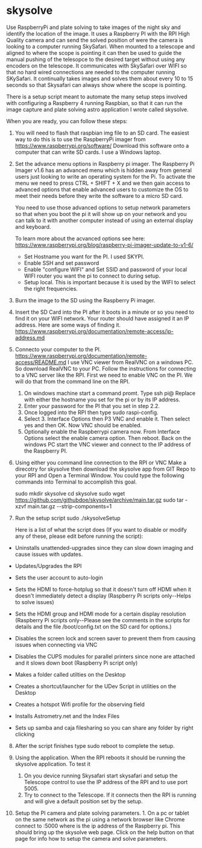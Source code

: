 # skysolve
Use RaspberryPi and plate solving to take images of the night sky and identify the location of the image.
 It uses a Raspberry PI with the RPI High Quality camera and can send the solved position of were the camera is looking to a computer running SkySafari.  When mounted to a telescope and aligned to where the scope is pointing it can then be used to guide the manual pushing of the telesopce to the desired target without using any encoders on the telescope.  It communicates with SkySafari over WIFI so that no hard wired connections are needed to the computer running SKySafari.  It continually takes images and solves them about every 10 to 15 seconds so that Skysafari can always show where the scope is pointing.


There is a setup script meant to automate the many setup steps involved with configuring a Raspberry 4 running Raspbian,
so that it can run the image capture and plate solving astro application I wrote called skysolve. 

When you are ready, you can follow these steps:


1.  You will need to flash that raspbian img file to an SD card.  The easiest way to do this is to use the RaspberryPi imager
      from https://www.raspberrypi.org/software/   Download this software onto a computer that can write SD cards.  I use a Windows laptop.

1. Set the advance menu options in Raspberry pi imager.
      The Raspberry Pi Imager v1.6 has an advanced menu which is hidden away from general users just looking to write an operating system for the Pi. To activate the menu we need to press CTRL + SHIFT + X and we then gain access to advanced options that enable advanced users to customize the OS to meet their needs before they write the software to a micro SD card. 

     You need to use those advanced options to setup network parameters so that when you boot the pi it will show up on your network and you can talk to it with another computer instead of using an external display and keyboard.

     To learn more about the acvanced options see here: https://www.raspberrypi.org/blog/raspberry-pi-imager-update-to-v1-6/

     * Set Hostname you want for the PI.   I used SKYPI.
     * Enable SSH and set password
     * Enable "configure WIFI" and Set SSID and password of your local WIFI router you want the pi to connect to during setup.
     * Setup local.  This is important because it is used by the WIFI to select the right frequencies.
     

3.  Burn the image to the SD using the Raspberry Pi imager.

  
4.  Insert the SD Card into the PI after it boots in a minute or so you need to find it on your WIFI network. Your router should have assigned it an
     IP address.  Here are some ways of finding it.  https://www.raspberrypi.org/documentation/remote-access/ip-address.md

5. Connecto your computer to the PI. https://www.raspberrypi.org/documentation/remote-access/README.md
  I use VNC viewer from RealVNC on a windows PC.  So download RealVNC to your PC.  Follow the instructions for connecting to a VNC server like the RPI.
  First we need to enable VNC on the PI.   We will do that from the command line on the RPI.  
  	1. On windows machine start a command promt.  Type ssh pi@<PI IP address>  Replace <PI IP address> with either the hostname you set for the pi or by its IP address.
  	1. Enter your password for the PI that you set in step 2.2.
  	1. Once logged into the RPI then type sudo raspi-config.
  	1. Select 3. Interface Options then P3 VNC and enable it.  Then select yes and then OK.  Now VNC should be enabled.
	1. Optionally enable the Raspberrypi camera now.  From Interface Options select the enable camera option.  Then reboot.
  Back on the windows PC start the VNC viewer and connect to the IP address of the Raspberry PI.
  



6. Using either you command line connection to the RPI or VNC  Make a direcotry for skysolve then download the skysolve app from GIT Repo to your RPI and Open a Terminal Window.  You could type the following commands into Terminal to accomplish this goal.

	sudo mkdir skysolve
        cd skysolve
        sudo wget https://github.com/githubdoe/skysolve/archive/main.tar.gz
        sudo tar -xzvf main.tar.gz --strip-components=1
	
	
7.  Run the setup script 
    sudo ./skysolveSetup
	
    Here is a list of what the script does (If you want to disable or modify any of these, please edit before running the script):



- Uninstalls unattended-upgrades since they can slow down imaging and cause issues with updates.

- Updates/Upgrades the RPI

- Sets the user account to auto-login

- Sets the HDMI to force-hotplug so that it doesn't turn off HDMI when it doesn't immediately detect a display (Raspberry Pi scripts only--Helps to solve issues)

- Sets the HDMI group and HDMI mode for a certain display resolution (Raspberry Pi scripts only--Please see the comments in the scripts for details and the file /boot/config.txt on the SD card for options.)

- Disables the screen lock and screen saver to prevent them from causing issues when connecting via VNC

- Disables the CUPS modules for parallel printers since none are attached and it slows down boot (Raspberry Pi script only)








- Makes a folder called utilties on the Desktop

- Creates a shortcut/launcher for the UDev Script in utilities on the Desktop


- Creates a hotspot Wifi profile for the observing field


- Installs Astrometry.net and the Index Files

- Sets up samba and caja filesharing so you can share any folder by right clicking




8.  After the script finishes type sudo reboot to complete the setup.
9. Using the application.  When the RPI reboots it should be running the skysolve application.  To test it
   1. On you device running Skysafari start skysafari and setup the Telescope control to use the IP address of the RPI and to use port 5005.
   2. Try to connect to the Telescope.   If it connects then the RPI is running and will give a default position set by the setup.

10.  Setup the PI camera and plate solving parameters.
    1. On a pc or tablet on the same network as the pi using a network browser like Chrome connect to <RPI IP>:5000  where <RPI IP> is the ip address of the Raspberry pi.
    This should bring up the skysolve web page.  Click on the help button on that page for info how to setup the camera and solve parameters.
    

